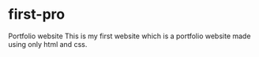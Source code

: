 # first-pro
Portfolio website
This is my first website which is a portfolio website made using only html and css.
